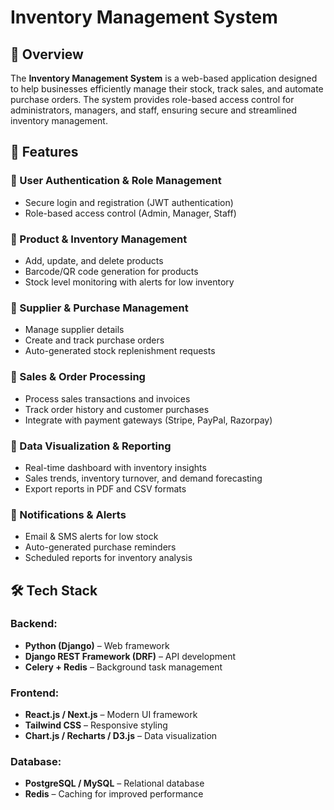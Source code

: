 # Inventory Management System

## 📌 Overview
The **Inventory Management System** is a web-based application designed to help businesses efficiently manage their stock, track sales, and automate purchase orders. The system provides role-based access control for administrators, managers, and staff, ensuring secure and streamlined inventory management.

## 🚀 Features
### 🔹 User Authentication & Role Management
- Secure login and registration (JWT authentication)
- Role-based access control (Admin, Manager, Staff)

### 🔹 Product & Inventory Management
- Add, update, and delete products
- Barcode/QR code generation for products
- Stock level monitoring with alerts for low inventory

### 🔹 Supplier & Purchase Management
- Manage supplier details
- Create and track purchase orders
- Auto-generated stock replenishment requests

### 🔹 Sales & Order Processing
- Process sales transactions and invoices
- Track order history and customer purchases
- Integrate with payment gateways (Stripe, PayPal, Razorpay)

### 🔹 Data Visualization & Reporting
- Real-time dashboard with inventory insights
- Sales trends, inventory turnover, and demand forecasting
- Export reports in PDF and CSV formats

### 🔹 Notifications & Alerts
- Email & SMS alerts for low stock
- Auto-generated purchase reminders
- Scheduled reports for inventory analysis

## 🛠️ Tech Stack
### Backend:
- **Python (Django)** – Web framework
- **Django REST Framework (DRF)** – API development
- **Celery + Redis** – Background task management

### Frontend:
- **React.js / Next.js** – Modern UI framework
- **Tailwind CSS** – Responsive styling
- **Chart.js / Recharts / D3.js** – Data visualization

### Database:
- **PostgreSQL / MySQL** – Relational database
- **Redis** – Caching for improved performance

